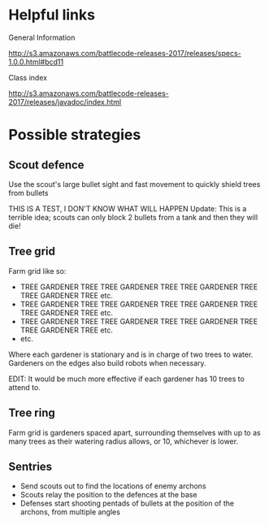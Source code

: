 Helpful links
===========================

General Information

http://s3.amazonaws.com/battlecode-releases-2017/releases/specs-1.0.0.html#bcd11

Class index

http://s3.amazonaws.com/battlecode-releases-2017/releases/javadoc/index.html


Possible strategies
===========================

## Scout defence
Use the scout's large bullet sight and fast movement to quickly shield trees from bullets

THIS IS A TEST, I DON'T KNOW WHAT WILL HAPPEN
Update: This is a terrible idea; scouts can only block 2 bullets from a tank and then they will die!

## Tree grid
Farm grid like so:

- TREE GARDENER TREE TREE GARDENER TREE TREE GARDENER TREE TREE GARDENER TREE etc.
- TREE GARDENER TREE TREE GARDENER TREE TREE GARDENER TREE TREE GARDENER TREE etc.
- TREE GARDENER TREE TREE GARDENER TREE TREE GARDENER TREE TREE GARDENER TREE etc.
- etc.
    
 Where each gardener is stationary and is in charge of two trees to water.
 Gardeners on the edges also build robots when necessary.
    
 EDIT: It would be much more effective if each gardener has 10 trees to attend to.

## Tree ring
Farm grid is gardeners spaced apart, surrounding themselves with up to as many trees as their watering radius allows, or 10, whichever is lower.

## Sentries
- Send scouts out to find the locations of enemy archons
- Scouts relay the position to the defences at the base
- Defenses start shooting pentads of bullets at the position of the archons, from multiple angles

